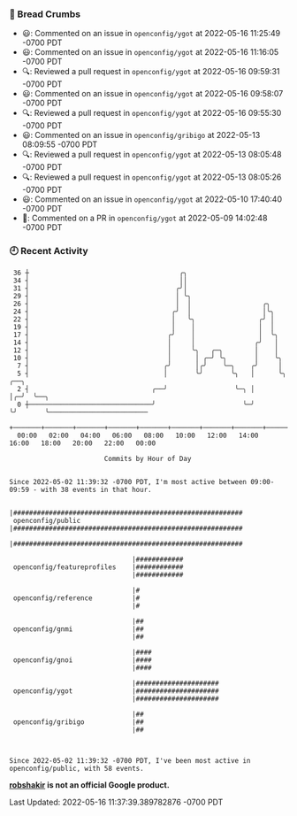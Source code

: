 ### 🍞 Bread Crumbs

 * 😃: Commented on an issue in `openconfig/ygot` at 2022-05-16 11:25:49 -0700 PDT
 * 😃: Commented on an issue in `openconfig/ygot` at 2022-05-16 11:16:05 -0700 PDT
 * 🔍: Reviewed a pull request in  `openconfig/ygot` at 2022-05-16 09:59:31 -0700 PDT
 * 😃: Commented on an issue in `openconfig/ygot` at 2022-05-16 09:58:07 -0700 PDT
 * 🔍: Reviewed a pull request in  `openconfig/ygot` at 2022-05-16 09:55:30 -0700 PDT
 * 😃: Commented on an issue in `openconfig/gribigo` at 2022-05-13 08:09:55 -0700 PDT
 * 🔍: Reviewed a pull request in  `openconfig/ygot` at 2022-05-13 08:05:48 -0700 PDT
 * 🔍: Reviewed a pull request in  `openconfig/ygot` at 2022-05-13 08:05:26 -0700 PDT
 * 😃: Commented on an issue in `openconfig/ygot` at 2022-05-10 17:40:40 -0700 PDT
 * 💬: Commented on a PR in  `openconfig/ygot` at 2022-05-09 14:02:48 -0700 PDT

### 🕘 Recent Activity
```
 36 ┼                                      ╭╮
 34 ┤                                      ││
 31 ┤                                     ╭╯│
 29 ┤                                     │ ╰╮
 26 ┤                                     │  │                  ╭╮
 24 ┤                                    ╭╯  │                  │╰╮
 22 ┤                                    │   ╰╮                ╭╯ │
 19 ┤                                    │    │                │  │
 17 ┤                                   ╭╯    │                │  ╰╮
 14 ┤                                   │     │               ╭╯   │
 12 ┤                                   │     ╰╮   ╭─╮        │    │
 10 ┤                                   │      │ ╭─╯ ╰╮       │    ╰╮
  7 ┤                                  ╭╯      │╭╯    ╰─╮    ╭╯     │
  5 ┤                                  │       ╰╯       ╰╮   │      ╰╮  ╭──╮
  2 ┤                               ╭──╯                 ╰─╮ │       │╭─╯  ╰──╮
  0 ┼───────────────────────────────╯                      ╰─╯       ╰╯       ╰─────────────────────────
    +───────+───────+───────+───────+───────+───────+───────+───────+───────+───────+───────+───────+────
  00:00   02:00   04:00   06:00   08:00   10:00   12:00   14:00   16:00   18:00   20:00   22:00   00:00   

						Commits by Hour of Day


Since 2022-05-02 11:39:32 -0700 PDT, I'm most active between 09:00-09:59 - with 38 events in that hour.

```



```
                               |##########################################################
 openconfig/public             |##########################################################
                               |##########################################################

                               |############
 openconfig/featureprofiles    |############
                               |############

                               |#
 openconfig/reference          |#
                               |#

                               |##
 openconfig/gnmi               |##
                               |##

                               |####
 openconfig/gnoi               |####
                               |####

                               |#####################
 openconfig/ygot               |#####################
                               |#####################

                               |##
 openconfig/gribigo            |##
                               |##



Since 2022-05-02 11:39:32 -0700 PDT, I've been most active in openconfig/public, with 58 events.

```
**[robshakir](mailto:robjs@google.com) is not an official Google product.**  


Last Updated: 2022-05-16 11:37:39.389782876 -0700 PDT
